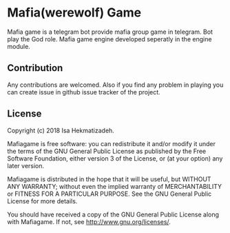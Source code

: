 # Mafia(werewolf) Game
Mafia game is a telegram bot provide mafia group game in telegram. Bot play the God role. Mafia game engine developed seperatly in the engine module.

## Contribution
Any contributions are welcomed. Also if you find any problem in playing you can create issue in github issue tracker of the project.

## License
  Copyright (c) 2018 Isa Hekmatizadeh.

  Mafiagame is free software: you can redistribute it and/or modify
  it under the terms of the GNU General Public License as published by
  the Free Software Foundation, either version 3 of the License, or
  (at your option) any later version.
 
  Mafiagame is distributed in the hope that it will be useful,
  but WITHOUT ANY WARRANTY; without even the implied warranty of
  MERCHANTABILITY or FITNESS FOR A PARTICULAR PURPOSE.  See the
  GNU General Public License for more details.
  
  You should have received a copy of the GNU General Public License
  along with Mafiagame.  If not, see <http://www.gnu.org/licenses/>.
